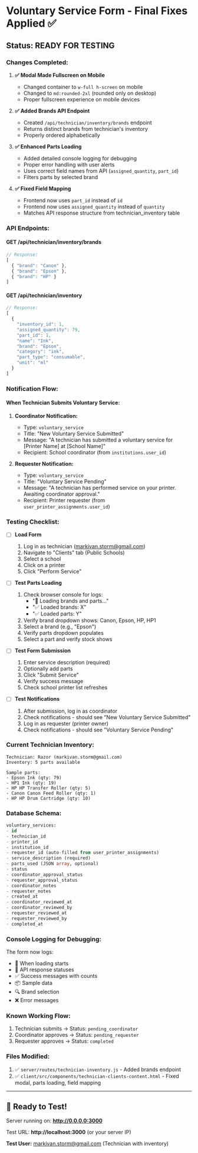 # Voluntary Service Form - Final Fixes Applied ✅

## Status: READY FOR TESTING

### Changes Completed:

1. **✅ Modal Made Fullscreen on Mobile**
   - Changed container to `w-full h-screen` on mobile
   - Changed to `md:rounded-2xl` (rounded only on desktop)
   - Proper fullscreen experience on mobile devices

2. **✅ Added Brands API Endpoint**
   - Created `/api/technician/inventory/brands` endpoint
   - Returns distinct brands from technician's inventory
   - Properly ordered alphabetically

3. **✅ Enhanced Parts Loading**
   - Added detailed console logging for debugging
   - Proper error handling with user alerts
   - Uses correct field names from API (`assigned_quantity`, `part_id`)
   - Filters parts by selected brand

4. **✅ Fixed Field Mapping**
   - Frontend now uses `part_id` instead of `id`
   - Frontend now uses `assigned_quantity` instead of `quantity`
   - Matches API response structure from technician_inventory table

### API Endpoints:

#### GET /api/technician/inventory/brands
```javascript
// Response:
[
  { "brand": "Canon" },
  { "brand": "Epson" },
  { "brand": "HP" }
]
```

#### GET /api/technician/inventory
```javascript
// Response:
[
  {
    "inventory_id": 1,
    "assigned_quantity": 79,
    "part_id": 1,
    "name": "Ink",
    "brand": "Epson",
    "category": "ink",
    "part_type": "consumable",
    "unit": "ml"
  }
]
```

### Notification Flow:

#### When Technician Submits Voluntary Service:

1. **Coordinator Notification:**
   - Type: `voluntary_service`
   - Title: "New Voluntary Service Submitted"
   - Message: "A technician has submitted a voluntary service for [Printer Name] at [School Name]"
   - Recipient: School coordinator (from `institutions.user_id`)

2. **Requester Notification:**
   - Type: `voluntary_service`
   - Title: "Voluntary Service Pending"
   - Message: "A technician has performed service on your printer. Awaiting coordinator approval."
   - Recipient: Printer requester (from `user_printer_assignments.user_id`)

### Testing Checklist:

- [ ] **Load Form**
  1. Log in as technician (markivan.storm@gmail.com)
  2. Navigate to "Clients" tab (Public Schools)
  3. Select a school
  4. Click on a printer
  5. Click "Perform Service"

- [ ] **Test Parts Loading**
  1. Check browser console for logs:
     - "🔄 Loading brands and parts..."
     - "✅ Loaded brands: X"
     - "✅ Loaded parts: Y"
  2. Verify brand dropdown shows: Canon, Epson, HP, HP1
  3. Select a brand (e.g., "Epson")
  4. Verify parts dropdown populates
  5. Select a part and verify stock shows

- [ ] **Test Form Submission**
  1. Enter service description (required)
  2. Optionally add parts
  3. Click "Submit Service"
  4. Verify success message
  5. Check school printer list refreshes

- [ ] **Test Notifications**
  1. After submission, log in as coordinator
  2. Check notifications - should see "New Voluntary Service Submitted"
  3. Log in as requester (printer owner)
  4. Check notifications - should see "Voluntary Service Pending"

### Current Technician Inventory:
```
Technician: Razor (markivan.storm@gmail.com)
Inventory: 5 parts available

Sample parts:
- Epson Ink (qty: 79)
- HP1 Ink (qty: 19)
- HP HP Transfer Roller (qty: 5)
- Canon Canon Feed Roller (qty: 1)
- HP HP Drum Cartridge (qty: 10)
```

### Database Schema:
```sql
voluntary_services:
- id
- technician_id
- printer_id
- institution_id
- requester_id (auto-filled from user_printer_assignments)
- service_description (required)
- parts_used (JSON array, optional)
- status
- coordinator_approval_status
- requester_approval_status
- coordinator_notes
- requester_notes
- created_at
- coordinator_reviewed_at
- coordinator_reviewed_by
- requester_reviewed_at
- requester_reviewed_by
- completed_at
```

### Console Logging for Debugging:

The form now logs:
- 🔄 When loading starts
- 📡 API response statuses
- ✅ Success messages with counts
- 📦 Sample data
- 🔍 Brand selection
- ❌ Error messages

### Known Working Flow:

1. Technician submits → Status: `pending_coordinator`
2. Coordinator approves → Status: `pending_requester`
3. Requester approves → Status: `completed`

### Files Modified:

1. ✅ `server/routes/technician-inventory.js` - Added brands endpoint
2. ✅ `client/src/components/technician-clients-content.html` - Fixed modal, parts loading, field mapping

---

## 🎯 Ready to Test!

Server running on: **http://0.0.0.0:3000**

Test URL: **http://localhost:3000** (or your server IP)

**Test User:** markivan.storm@gmail.com (Technician with inventory)
